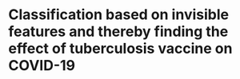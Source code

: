 # Classification based on invisible features and thereby finding the effect of tuberculosis vaccine on COVID-19

